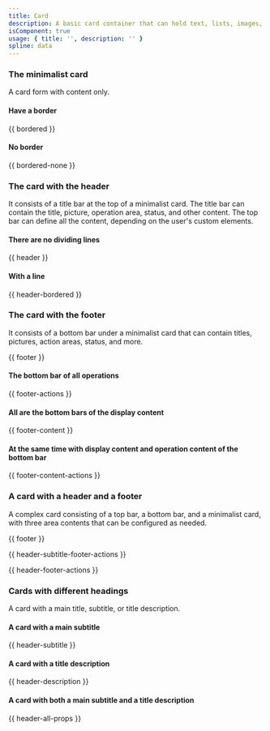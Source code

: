 ```yaml
---
title: Card 
description: A basic card container that can hold text, lists, images, and paragraphs, often used in background overview pages.
isComponent: true
usage: { title: '', description: '' }
spline: data
---
```


### The minimalist card

A card form with content only.

#### Have a border

{{ bordered }}

#### No border

{{ bordered-none }}

### The card with the header

It consists of a title bar at the top of a minimalist card. The title bar can contain the title, picture, operation area, status, and other content. The top bar can define all the content, depending on the user's custom elements.

#### There are no dividing lines

{{ header }}

#### With a line

{{ header-bordered }}

### The card with the footer

It consists of a bottom bar under a minimalist card that can contain titles, pictures, action areas, status, and more.

{{ footer }}

#### The bottom bar of all operations

{{ footer-actions }}

#### All are the bottom bars of the display content

{{ footer-content }}

#### At the same time with display content and operation content of the bottom bar

{{ footer-content-actions }}

### A card with a header and a footer

A complex card consisting of a top bar, a bottom bar, and a minimalist card, with three area contents that can be configured as needed.

{{ footer }}

{{ header-subtitle-footer-actions }}

{{ header-footer-actions }}

### Cards with different headings

A card with a main title, subtitle, or title description.

#### A card with a main subtitle

{{ header-subtitle }}

#### A card with a title description

{{ header-description }}

#### A card with both a main subtitle and a title description

{{ header-all-props }}
